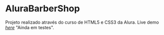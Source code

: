 # AluraBarberShop
Projeto realizado através do curso de HTML5 e CSS3 da Alura.
Live demo [_here_](https://guilxp.github.io/AluraBarberShop/index.html) "Ainda em testes".
